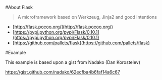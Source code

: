 #About Flask


> A microframework based on Werkzeug, Jinja2 and good intentions


- [http://flask.pocoo.org/](http://flask.pocoo.org/)
- [https://pypi.python.org/pypi/Flask/0.10.1](https://pypi.python.org/pypi/Flask/0.10.1)
- [https://github.com/pallets/flask](https://github.com/pallets/flask)


#Example

This example is based upon a gist from Nadako (Dan Korostelev)

<https://gist.github.com/nadako/62ecfba4b6faf14a6c67>
